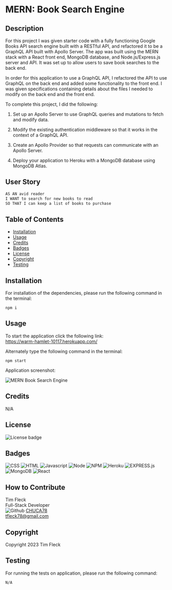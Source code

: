 # MERN: Book Search Engine

## Description

For this project I was given starter code with a fully functioning Google Books API search engine built with a RESTful API, and refactored it to be a GraphQL API built with Apollo Server. The app was built using the MERN stack with a React front end, MongoDB database, and Node.js/Express.js server and API. It was set up to allow users to save book searches to the back end.

In order for this application to use a GraphQL API, I refactored the API to use GraphQL on the back end and added some functionality to the front end. I was given specifications containing details about the files I needed to modify on the back end and the front end.

To complete this project, I did the following:

1. Set up an Apollo Server to use GraphQL queries and mutations to fetch and modify data.

2. Modify the existing authentication middleware so that it works in the context of a GraphQL API.

3. Create an Apollo Provider so that requests can communicate with an Apollo Server.

4. Deploy your application to Heroku with a MongoDB database using MongoDB Atlas.

## User Story

```md
AS AN avid reader
I WANT to search for new books to read
SO THAT I can keep a list of books to purchase
```

## Table of Contents

- [Installation](#installation)
- [Usage](#usage)
- [Credits](#credits)
- [Badges](#badges)
- [License](#license)
- [Copyright](#copyright)
- [Testing](#testing)

## Installation

For installation of the dependencies, please run the following command in the terminal:

```
npm i
```

## Usage

To start the application click the following link: <br>
https://warm-hamlet-10117.herokuapp.com/

Alternately type the following command in the terminal:

```
npm start
```

Application screenshot:

![MERN Book Search Engine](https://user-images.githubusercontent.com/97859682/221171412-be5aeaa7-c835-4bc1-bf2f-763da0cb1469.png)

## Credits

N/A

## License

![License badge](https://img.shields.io/badge/license-MIT-blue.svg)

## Badges

![CSS](https://img.shields.io/badge/CSS3-1572B6?style=for-the-badge&logo=css3&logoColor=white)
![HTML](https://img.shields.io/badge/HTML-informational?style=for-the-badge&logo=html5)
![Javascript](https://img.shields.io/badge/JavaScript-323330?style=for-the-badge&logo=javascript&logoColor=F7DF1E)
![Node](https://img.shields.io/badge/Node.js-43853D?style=for-the-badge&logo=node.js&logoColor=white)
![NPM](https://img.shields.io/badge/npm-yellow?style=for-the-badge&logo=NPM)
![Heroku](https://img.shields.io/badge/Heroku-purple?style=for-the-badge&logo=heroku)
![EXPRESS.js](https://img.shields.io/badge/express-JS-yellow?style=for-the-badge&logo=experts-exchange)
![MongoDB](https://img.shields.io/badge/MongoDB-4EA94B?style=for-the-badge&logo=mongodb&logoColor=white)
![React](https://img.shields.io/badge/React-20232A?style=for-the-badge&logo=react&logoColor=61DAFB)

## How to Contribute

Tim Fleck<br />
Full-Stack Developer<br />
![Github](https://img.shields.io/badge/GitHub-100000?style=for-the-badge&logo=github&logoColor=white)
[CHUCA78](https://github.com/Chuca78)<br />
tfleck78@gmail.com

## Copyright

Copyright 2023 Tim Fleck

## Testing

For running the tests on application, please run the following command:

```
N/A
```
